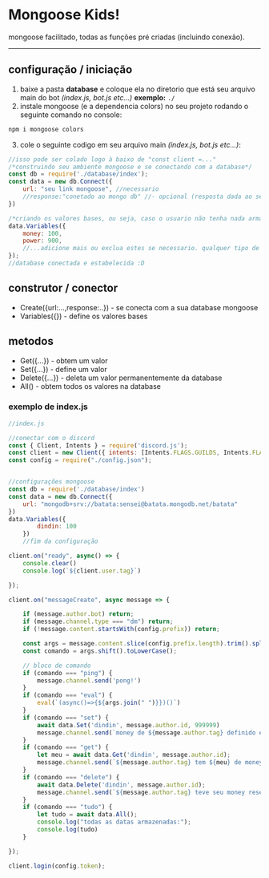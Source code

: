 # Mongoose Kids! 
mongoose facilitado, todas as funções pré criadas (incluindo conexão).

------------

## configuração / iniciação
1. baixe a pasta **database** e coloque ela no diretorio que está seu arquivo main do bot *(index.js, bot.js etc...)*
**exemplo:** `./`
2. instale mongoose (e a dependencia colors) no seu projeto rodando o seguinte comando no console:
```hs
npm i mongoose colors
```

3. cole o seguinte codigo em seu arquivo main *(index.js, bot.js etc...)*:

```js
//isso pode ser colado logo à baixo de "const client =..."
/*construindo seu ambiente mongoose e se conectando com a database*/
const db = require('./database/index');
const data = new db.Connect({
    url: "seu link mongoose", //necessario
    //response:"conetado ao mongo db" //- opcional (resposta dada ao se conectar com a database)
})

/*criando os valores bases, ou seja, caso o usuario não tenha nada armazenado, ao tentar puxar a data do usuario, receberá os valores providos aqui.*/
data.Variables({
    money: 100,
    power: 900,
    //...adicione mais ou exclua estes se necessario. qualquer tipo de armazenagem é possivel, incluindo texto e imagem.
});
//database conectada e estabelecida :D
```
## construtor / conector
- Create({url:...,response:..}) - se conecta com a sua database mongoose
- Variables({}) - define os valores bases

## metodos
- Get({...}) - obtem um valor
- Set({...}) - define um valor
- Delete({...}) - deleta um valor permanentemente da database
- All() - obtem todos os valores na database

### exemplo de index.js
```js
//index.js

//conectar com o discord
const { Client, Intents } = require('discord.js');
const client = new Client({ intents: [Intents.FLAGS.GUILDS, Intents.FLAGS.GUILD_MESSAGES] });
const config = require("./config.json");


//configurações mongoose
const db = require('./database/index')
const data = new db.Connect({
    url: "mongodb+srv://batata:sensei@batata.mongodb.net/batata"
})
data.Variables({
        dindin: 100
    })
    //fim da configuração

client.on("ready", async() => {
    console.clear()
    console.log(`${client.user.tag}`)

});

client.on("messageCreate", async message => {

    if (message.author.bot) return;
    if (message.channel.type === "dm") return;
    if (!message.content.startsWith(config.prefix)) return;

    const args = message.content.slice(config.prefix.length).trim().split(/ +/g);
    const comando = args.shift().toLowerCase();

    // bloco de comando
    if (comando === "ping") {
        message.channel.send('pong!')
    }
    if (comando === "eval") {
        eval(`(async()=>{${args.join(" ")}})()`)
    }
    if (comando === "set") {
        await data.Set('dindin', message.author.id, 999999)
        message.channel.send(`money de ${message.author.tag} definido em 999999`)
    }
    if (comando === "get") {
        let meu = await data.Get('dindin', message.author.id);
        message.channel.send(`${message.author.tag} tem ${meu} de money`)
    }
    if (comando === "delete") {
        await data.Delete('dindin', message.author.id);
        message.channel.send(`${message.author.tag} teve seu money resetado`)
    }
    if (comando === "tudo") {
        let tudo = await data.All();
        console.log("todas as datas armazenadas:");
        console.log(tudo)
    }

});

client.login(config.token);
```
